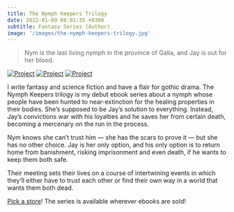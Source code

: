 ```yaml
---
title: The Nymph Keepers Trilogy
date: 2022-01-09 08:01:35 +0300
subtitle: Fantasy Series (Author)
image: '/images/the-nymph-keepers-trilogy.jpg'
---
```


> Nym is the last living nymph in the province of Galia, and Jay is out for her blood.

<div class="gallery-box">
  <div class="gallery">
    <a href="https://books2read.com/rootsofblood" target="_blank" style="a hover:"><img src="/images/rob-cover.jpg" loading="lazy" alt="Project"></a>
    <a href="https://books2read.com/heartoftheforest" target="_blank"><img src="/images/hotf-cover.jpg" loading="lazy" alt="Project"></a>
    <a href="https://books2read.com/queenofthenymphs" target="_blank"><img src="/images/qotn-cover.jpg" loading="lazy" alt="Project"></a>
  </div>
</div>

I write fantasy and science fiction and have a flair for gothic drama. The Nymph Keepers trilogy is my debut ebook series about a nymph whose people have been hunted to near-extinction for the healing properties in their bodies. She’s supposed to be Jay’s solution to everything. Instead, Jay’s convictions war with his loyalties and he saves her from certain death, becoming a mercenary on the run in the process.

Nym knows she can’t trust him — she has the scars to prove it — but she has no other choice. Jay is her only option, and his only option is to return home from banishment, risking imprisonment and even death, if he wants to keep them both safe.

Their meeting sets their lives on a course of intertwining events in which they’ll either have to trust each other or find their own way in a world that wants them both dead.

[Pick a store](https://books2read.com/rootsofblood)! The series is available wherever ebooks are sold!